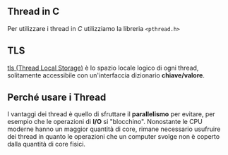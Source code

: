 
## Thread in C

Per utilizzare i thread in *C* utilizziamo la libreria `<pthread.h>`



## TLS 

[tls (Thread Local Storage)](https://en.wikipedia.org/wiki/Thread-local_storage)  è lo spazio locale logico di ogni thread, solitamente accessibile con un'interfaccia dizionario **chiave/valore**.




## Perché usare i Thread

I vantaggi dei thread è quello di sfruttare il **parallelismo** per evitare, per esempio che le operazioni di **I/O** si "blocchino".
Nonostante le CPU moderne hanno un maggior quantità di core, rimane necessario usufruire dei thread in quanto le operazioni che un computer svolge non è coperto dalla quantità di core fisici.
